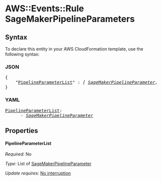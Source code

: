 # AWS::Events::Rule SageMakerPipelineParameters

## Syntax

To declare this entity in your AWS CloudFormation template, use the following syntax:

### JSON

<pre>
{
    "<a href="#pipelineparameterlist" title="PipelineParameterList">PipelineParameterList</a>" : <i>[ <a href="sagemakerpipelineparameter.md">SageMakerPipelineParameter</a>, ... ]</i>
}
</pre>

### YAML

<pre>
<a href="#pipelineparameterlist" title="PipelineParameterList">PipelineParameterList</a>: <i>
      - <a href="sagemakerpipelineparameter.md">SageMakerPipelineParameter</a></i>
</pre>

## Properties

#### PipelineParameterList

_Required_: No

_Type_: List of <a href="sagemakerpipelineparameter.md">SageMakerPipelineParameter</a>

_Update requires_: [No interruption](https://docs.aws.amazon.com/AWSCloudFormation/latest/UserGuide/using-cfn-updating-stacks-update-behaviors.html#update-no-interrupt)
